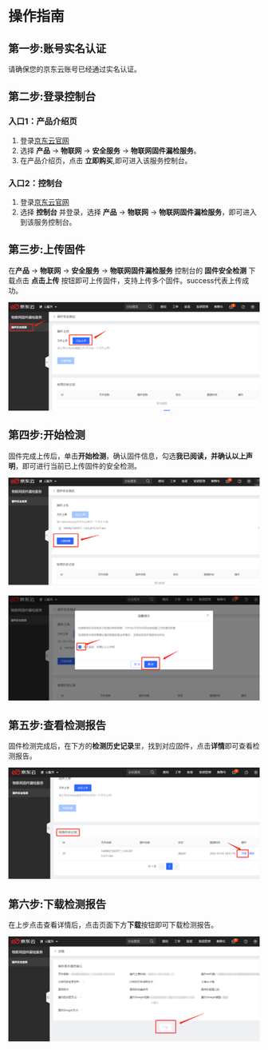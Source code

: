 # 操作指南

## 第一步:账号实名认证
请确保您的京东云账号已经通过实名认证。

## 第二步:登录控制台

### 入口1：产品介绍页

1. 登录[京东云官网](https://www.jdcloud.com/)
2. 选择 **产品** -> **物联网** ->  **安全服务** -> **物联网固件漏检服务**。
3. 在产品介绍页，点击 **立即购买**,即可进入该服务控制台。

### 入口2：控制台
1. 登录[京东云官网](https://www.jdcloud.com/)
2. 选择 **控制台** 并登录，选择 **产品** -> **物联网** ->  **物联网固件漏检服务**，即可进入到该服务控制台。

## 第三步:上传固件
在**产品** -> **物联网** ->  **安全服务** -> **物联网固件漏检服务** 控制台的 **固件安全检测** 下载点击 **点击上传** 按钮即可上传固件，支持上传多个固件。success代表上传成功。  

![上传固件](../../../../image/IoT/IoT-DevFss/Upload-Bin.png)


## 第四步:开始检测
固件完成上传后，单击**开始检测**，确认固件信息，勾选**我已阅读，并确认以上声明**，即可进行当前已上传固件的安全检测。  

![开始检测](../../../../image/IoT/IoT-DevFss/Start-Detect1.png)

![开始检测](../../../../image/IoT/IoT-DevFss/Start-Detect2.png)

## 第五步:查看检测报告
固件检测完成后，在下方的**检测历史记录**里，找到对应固件，点击**详情**即可查看检测报告。  

![查看检测报告](../../../../image/IoT/IoT-DevFss/View-Report.png)

## 第六步:下载检测报告
在上步点击查看详情后，点击页面下方**下载**按钮即可下载检测报告。

![下载检测报告](../../../../image/IoT/IoT-DevFss/Download-Report.png)